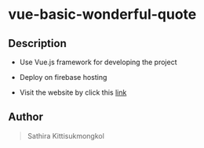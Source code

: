 # vue-basic-wonderful-quote

## Description

- Use Vue.js framework for developing the project

- Deploy on firebase hosting

- Visit the website by click this [link](https://vue-basic-wonderful-quote.firebaseapp.com/)

## Author

> Sathira Kittisukmongkol
